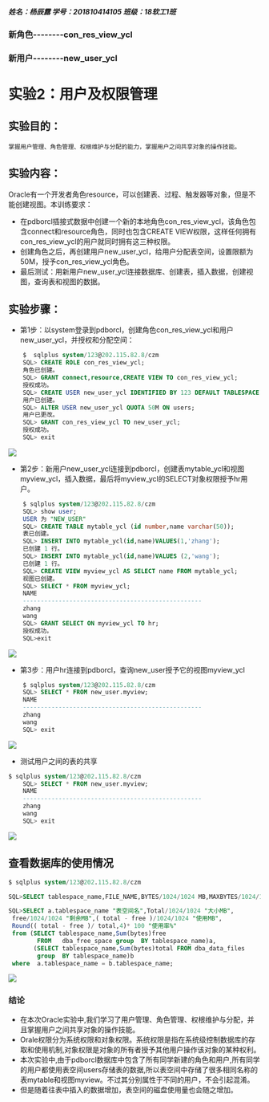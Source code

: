 ***姓名：杨辰露
学号：201810414105
班级：18软工1班***

### 新角色--------con_res_view_ycl  
### 新用户--------new_user_ycl

# 实验2：用户及权限管理
## 实验目的：
    掌握用户管理、角色管理、权根维护与分配的能力，掌握用户之间共享对象的操作技能。
## 实验内容：
Oracle有一个开发者角色resource，可以创建表、过程、触发器等对象，但是不能创建视图。本训练要求：
- 在pdborcl插接式数据中创建一个新的本地角色con_res_view_ycl，该角色包含connect和resource角色，同时也包含CREATE VIEW权限，这样任何拥有con_res_view_ycl的用户就同时拥有这三种权限。
- 创建角色之后，再创建用户new_user_ycl，给用户分配表空间，设置限额为50M，授予con_res_view_ycl角色。
- 最后测试：用新用户new_user_ycl连接数据库、创建表，插入数据，创建视图，查询表和视图的数据。
## 实验步骤：
- 第1步：以system登录到pdborcl，创建角色con_res_view_ycl和用户new_user_ycl，并授权和分配空间：
```sql
    $  sqlplus system/123@202.115.82.8/czm
    SQL> CREATE ROLE con_res_view_ycl;
    角色已创建。
    SQL> GRANT connect,resource,CREATE VIEW TO con_res_view_ycl;
    授权成功。
    SQL> CREATE USER new_user_ycl IDENTIFIED BY 123 DEFAULT TABLESPACE users TEMPORARY TABLESPACE temp;
    用户已创建。
    SQL> ALTER USER new_user_ycl QUOTA 50M ON users;
    用户已更改。
    SQL> GRANT con_res_view_ycl TO new_user_ycl;
    授权成功。
    SQL> exit
```
![](./1.jpg)
- 第2步：新用户new_user_ycl连接到pdborcl，创建表mytable_ycl和视图myview_ycl，插入数据，最后将myview_ycl的SELECT对象权限授予hr用户。
```sql
    $ sqlplus system/123@202.115.82.8/czm
    SQL> show user;
    USER 为 "NEW_USER"
    SQL> CREATE TABLE mytable_ycl (id number,name varchar(50));
    表已创建。
    SQL> INSERT INTO mytable_ycl(id,name)VALUES(1,'zhang');
    已创建 1 行。
    SQL> INSERT INTO mytable_ycl(id,name)VALUES (2,'wang');
    已创建 1 行。
    SQL> CREATE VIEW myview_ycl AS SELECT name FROM mytable_ycl;
    视图已创建。
    SQL> SELECT * FROM myview_ycl;
    NAME
    --------------------------------------------------
    zhang
    wang
    SQL> GRANT SELECT ON myview_ycl TO hr;
    授权成功。
    SQL>exit
```
![](./2.jpg)
- 第3步：用户hr连接到pdborcl，查询new_user授予它的视图myview_ycl
```sql
    $ sqlplus system/123@202.115.82.8/czm
    SQL> SELECT * FROM new_user.myview;
    NAME
    --------------------------------------------------
    zhang
    wang
    SQL> exit
```
![](./3.jpg)
- 测试用户之间的表的共享
```sql
$ sqlplus system/123@202.115.82.8/czm
    SQL> SELECT * FROM new_user.myview;
    NAME
    --------------------------------------------------
    zhang
    wang
    SQL> exit
```
![](./5.jpg)
## 查看数据库的使用情况

```sql
$ sqlplus system/123@202.115.82.8/czm

SQL>SELECT tablespace_name,FILE_NAME,BYTES/1024/1024 MB,MAXBYTES/1024/1024 MAX_MB,autoextensible FROM dba_data_files  WHERE  tablespace_name='USERS';

SQL>SELECT a.tablespace_name "表空间名",Total/1024/1024 "大小MB",
 free/1024/1024 "剩余MB",( total - free )/1024/1024 "使用MB",
 Round(( total - free )/ total,4)* 100 "使用率%"
 from (SELECT tablespace_name,Sum(bytes)free
        FROM   dba_free_space group  BY tablespace_name)a,
       (SELECT tablespace_name,Sum(bytes)total FROM dba_data_files
        group  BY tablespace_name)b
 where  a.tablespace_name = b.tablespace_name;
```
![](./4.jpg)
### 结论

* 在本次Oracle实验中,我们学习了用户管理、角色管理、权根维护与分配，并且掌握用户之间共享对象的操作技能。
* Orale权限分为系统权限和对象权限。系统权限是指在系统级控制数据库的存取和使用机制,对象权限是对象的所有者授予其他用户操作该对象的某种权利。
* 本次实验中,由于pdborcl数据库中包含了所有同学新建的角色和用户,所有同学的用户都使用表空间users存储表的数据,所以表空间中存储了很多相同名称的表mytable和视图myview。不过其分别属性于不同的用户，不会引起混淆。
* 但是随着往表中插入的数据增加，表空间的磁盘使用量也会随之增加。
